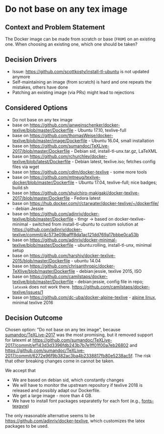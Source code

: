 # Do not base on any tex image

## Context and Problem Statement

The Docker image can be made from scratch or base (`FROM`) on an existing one.
When choosing an existing one, which one should be taken?

## Decision Drivers

* Issue: https://github.com/scottkosty/install-tl-ubuntu is not updated anymore
* Self-maintaining an image (from scratch) is hard and one repeats the mistakes, others have done
* Patching an existing image (via PRs) might lead to rejections

## Considered Options

* Do not base on any tex image
* base on https://github.com/janweinschenker/docker-texlive/blob/master/Dockerfile - Ubuntu 17.10, texlive-full
* base on https://github.com/thomasWeise/docker-texlive/blob/master/image/Dockerfile - Ubuntu 16.04, small installation
* base on https://github.com/sumandoc/TeXLive-2017/blob/master/Dockerfile - Debian sid, install-tl-unx.tar.gz, LaTeXML
* base on https://github.com/rchurchley/docker-texlive/blob/latest/Dockerfile - Debian latest, texlive.iso; fetches config files via wget
* base on https://github.com/cdlm/docker-texlive - some more tools
* base on https://github.com/mtneug/texlive-docker/blob/master/Dockerfile - Ubuntu 17.04, texlive-full; nice badges; build.sh
* base on https://github.com/shuichiro-makigaki/docker-texlive-2017/blob/master/Dockerfile - Fedora latest
* base on https://hub.docker.com/r/ctarwater/docker-texlive/~/dockerfile/ - debian Jessie
* base on https://github.com/adinriv/docker-texlive/blob/master/Dockerfile - tlmgr -> based on docker-texlive-minimal - switched from install-tl-ubuntu to custom solution at https://github.com/adinriv/docker-texlive/commit/4c573e09bafff8da1ac121dd769a17bbbe0ca53b
* base on https://github.com/adinriv/docker-minimal-texlive/blob/master/Dockerfile - ubuntu:rolling, install-tl-unx, minimal setup
* base on https://github.com/harshjv/docker-texlive-2015/blob/master/Dockerfile - ubuntu 14.04
* base on https://github.com/chrisanthropic/docker-TeXlive/blob/master/Dockerfile - debian:jessie, texlive 2015, ISO
* base on https://github.com/camilstaps/docker-texlive/blob/master/Dockerfile - debian:jessie, config file in repo; `latexmk` does not work there. https://github.com/camilstaps/docker-texlive/issues/1
* base on https://github.com/dc-uba/docker-alpine-texlive - [alpine linux](https://hub.docker.com/_/alpine/), minimal texlive 2016

## Decision Outcome

Chosen option: "Do not base on any tex image", because [sumandoc/TeXLive-2017](https://github.com/sumandoc/TeXLive-2017) was the most promising, but it removed support for latexml at https://github.com/sumandoc/TeXLive-2017/commit/ef143d3d3396fdb243b7b7e1ff01f00a7eb26802 and https://github.com/sumandoc/TeXLive-2017/commit/6272e96f9b382ac3ba4b2338817fb80e5238ac5f.
The risk that other breaking changes come in cannot be taken.

We accept that

* We are based on debian sid, which constantly changes
* We will have to monitor the upstream repository if texlive 2018 is released and possibly adapt our Dockerfile.
* We get a large image - more than 4 GB.
* We have to install font packages separatetly for each font (e.g., [fonts-texgyre](https://packages.debian.org/sid/fonts/fonts-texgyre))

The only reasonable alternative seems to be <https://github.com/adinriv/docker-texlive>, which customizes the latex packages to be used.
